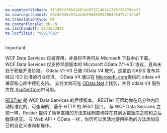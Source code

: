 ```yaml
---
ms.openlocfilehash: ff19012f0041487ab971214b1413f8f3627dbeff
ms.sourcegitcommit: 68c9d9d9a97aab3b59d388914004b5474cf1dbd7
ms.translationtype: MT
ms.contentlocale: zh-CN
ms.lasthandoff: 01/30/2021
ms.locfileid: "99217592"
---
```

> [!IMPORTANT]
> WCF Data Services 已被弃用，并且将不再可从 Microsoft 下载中心下载。
> WCF Data Services 仅支持早期版本的 Microsoft OData (V1-V3) 协议，且尚未处于积极开发阶段。 Odata V1-V3 已被 OData V4 取代，这是由 OASIS 发布并经过 ISO 批准的行业标准。 OData V4 通过在 [Microsoft. core](https://www.nuget.org/packages/Microsoft.OData.Core/)提供的 odata v4 兼容核心库中得到支持。 支持文档可在 [OData.Net](https://odata.github.io/odata.net)上找到，并且 odata V4 服务库在 [AspNetCore](https://www.nuget.org/packages/Microsoft.AspNetCore.OData)中可用。
>
> [RESTier](https://github.com/OData/RESTier) 是 WCF Data Services 的后续版本。 RESTier 可帮助你在几分钟内启动标准化的、可查询的、基于 HTTP 的 REST 接口。
> 与 WCF Data Services 之前一样，Restier 提供了简单直接的方法来绘制查询并在其到达数据库之前和之后截获提交。 与 Web API + OData 一样，你仍可以灵活地使用熟悉的方法添加自己的自定义查询和操作。
